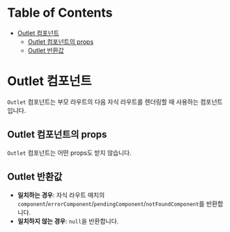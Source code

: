 # Table of Contents

- [Outlet 컴포넌트](#outlet-컴포넌트)
  - [Outlet 컴포넌트의 props](#outlet-컴포넌트의-props)
  - [Outlet 반환값](#outlet-반환값)

# Outlet 컴포넌트

`Outlet` 컴포넌트는 부모 라우트의 다음 자식 라우트를 렌더링할 때 사용하는 컴포넌트입니다.


## Outlet 컴포넌트의 props

`Outlet` 컴포넌트는 어떤 props도 받지 않습니다.


## Outlet 반환값

- **일치하는 경우**: 자식 라우트 매치의 `component`/`errorComponent`/`pendingComponent`/`notFoundComponent`를 반환합니다.
- **일치하지 않는 경우**: `null`을 반환합니다.


